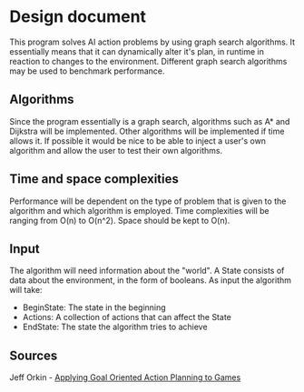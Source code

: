 # Design document

This program solves AI action problems by using graph search algorithms.
It essentially means that it can dynamically alter it's plan, in runtime
in reaction to changes to the environment.
Different graph search algorithms may be used to benchmark performance.

## Algorithms

Since the program essentially is a graph search, algorithms such as A\* and
Dijkstra will be implemented. Other algorithms will be implemented if time
allows it.
If possible it would be nice to be able to inject a user's own algorithm and
allow the user to test their own algorithms.

## Time and space complexities

Performance will be dependent on the type of problem that is given to the
algorithm and which algorithm is employed. Time complexities will
be ranging from O(n) to O(n^2). Space should be kept to O(n).

## Input

The algorithm will need information about the "world". A State consists of
data about the environment, in the form of booleans. As input the algorithm
will take:
- BeginState: The state in the beginning
- Actions: A collection of actions that can affect the State
- EndState: The state the algorithm tries to achieve

## Sources

Jeff Orkin - [Applying Goal Oriented Action Planning to Games](http://alumni.media.mit.edu/~jorkin/GOAP_draft_AIWisdom2_2003.pdf)

